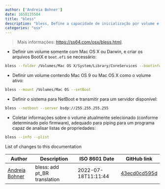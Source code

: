 ```yaml
---
author: ['Andreia Bohner']
date: 1658135504
title: "bless"
description: "bless, Define a capacidade de inicialização por volume e as opções de disco de inicialização. Set volume boot capability and startup disk options."
categories: "osx"
---
```

> Mais informações: <https://ss64.com/osx/bless.html>.

- Definir um volume somente com Mac OS X ou Darwin, e criar os arquivos BootX e `boot.efi` se necessário:

```bash
bless --folder /Volumes/Mac OS X/System/Library/CoreServices --bootinfo --bootefi
```

- Definir um volume contendo Mac OS 9 ou Mac OS X como o volume ativo:

```bash
bless --mount /Volumes/Mac OS --setBoot
```

- Definir o sistema para NetBoot e transmitir para um servidor disponível:

```bash
bless --netboot --server bsdp://255.255.255.255
```

- Coletar informações sobre o volume atualmente selecionado (conforme determinado pelo firmware), adequado para piping para um programa capaz de analisar listas de propriedades:

```bash
bless --info --plist
```
List of changes to this documentation


Author | Description | ISO 8601 Date | GitHub link
------|-----|-----|-----
[Andreia Bohner](mailto:andreiabohner@gmail.com) | bless: add pt_BR translation | 2022-07-18T11:11:44 | [43ecd0cd595d](https://github.com/tldr-pages/tldr/commit/43ecd0cd595dbe1e06221a8276514245bfb36b95)

